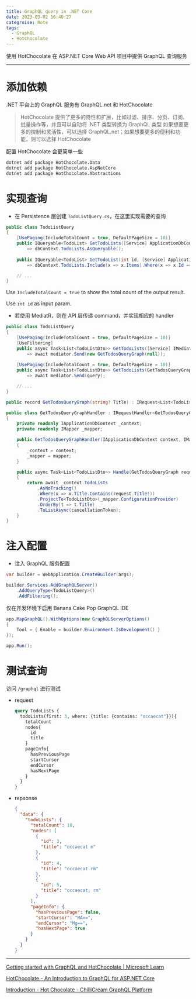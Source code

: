 ```yaml
---
title: GraphQL query in .NET Core
date: 2023-03-02 16:40:27
categroise: Note
tags:
  - GraphQL
  - HotChocolate
---
```


使用 HotChocolate 在 ASP.NET Core Web API 项目中提供 GraphQL 查询服务<!-- more -->

---

# 添加依赖

.NET 平台上的 GraphQL 服务有 GraphQL.net 和 HotChocolate

> HotChocolate 提供了更多的特性和扩展，比如过滤、排序、分页、订阅、批量操作等，并且可以自动将 .NET 类型转换为 GraphQL 类型
> 如果想要更多的控制和灵活性，可以选择 GraphQL.net；如果想要更多的便利和功能，则可以选择 HotChocolate

配置 HotChocolate 会更简单一些

```bash
dotnet add package HotChocolate.Data
dotnet add package HotChocolate.AspNetCore
dotnet add package HotChocolate.Abstractions
```

# 实现查询

- 在 Persistence 层创建 `TodoListQuery.cs`，在这里实现需要的查询

```cs
public class TodoListQuery
{
    [UsePaging(IncludeTotalCount = true, DefaultPageSize = 10)]
    public IQueryable<TodoList> GetTodoLists([Service] ApplicationDbContext dbContext)
        => dbContext.TodoLists.AsQueryable();
    
    public IQueryable<TodoList> GetTodoList(int id, [Service] ApplicationDbContext dbContext)
        => dbContext.TodoLists.Include(x => x.Items).Where(x => x.Id == id);

    // ...
}
```

Use `IncludeTotalCount = true` to show the total count of the output result.

Use `int id` as input param.

- 若使用 MediatR，则在 API 层传递 command，并实现相应的 handler

```cs
public class TodoListQuery
{
    [UsePaging(IncludeTotalCount = true, DefaultPageSize = 10)]
    [UseFiltering]
    public async Task<List<TodoListDto>> GetTodoLists([Service] IMediator mediator)
        => await mediator.Send(new GetTodosQueryGraph(null));
    
    [UsePaging(IncludeTotalCount = true, DefaultPageSize = 10)]
    public async Task<List<TodoListDto>> GetTodoLists(GetTodosQueryGraph query, [Service] IMediator mediator)
        => await mediator.Send(query);

    // ...
}
```

```cs
public record GetTodosQueryGraph(string? Title) : IRequest<List<TodoListDto>>;

public class GetTodosQueryGraphHandler : IRequestHandler<GetTodosQueryGraph, List<TodoListDto>>
{
    private readonly IApplicationDbContext _context;
    private readonly IMapper _mapper;

    public GetTodosQueryGraphHandler(IApplicationDbContext context, IMapper mapper)
    {
        _context = context;
        _mapper = mapper;
    }

    public async Task<List<TodoListDto>> Handle(GetTodosQueryGraph request, CancellationToken cancellationToken)
    {
        return await _context.TodoLists
            .AsNoTracking()
            .Where(x => x.Title.Contains(request.Title!))
            .ProjectTo<TodoListDto>(_mapper.ConfigurationProvider)
            .OrderBy(t => t.Title)
            .ToListAsync(cancellationToken);
    }
}
```

# 注入配置

- 注入 GraphQL 服务配置

```cs
var builder = WebApplication.CreateBuilder(args);

builder.Services.AddGraphQLServer()
    .AddQueryType<TodoListQuery>()
    .AddFiltering();
```

仅在开发环境下启用 Banana Cake Pop GraphQL IDE

```cs 
app.MapGraphQL().WithOptions(new GraphQLServerOptions()
{
    Tool = { Enable = builder.Environment.IsDevelopment() }
});

app.Run();
```

# 测试查询

访问 `/graphql` 进行测试

- request

  ```graphql
  query TodoLists {
    todoLists(first: 3, where: {title: {contains: "occaecat"}}){
      totalCount
      nodes{
        id
        title
      }
      pageInfo{
        hasPreviousPage
        startCursor
        endCursor
        hasNextPage
      }
    }  
  }
  ```

- repsonse

  ```json
  {
    "data": {
      "todoLists": {
        "totalCount": 18,
        "nodes": [
          {
            "id": 3,
            "title": "occaecat m"
          },
          {
            "id": 4,
            "title": "occaecat rm"
          },
          {
            "id": 5,
            "title": "occaecat; rm"
          }
        ],
        "pageInfo": {
          "hasPreviousPage": false,
          "startCursor": "MA==",
          "endCursor": "Mg==",
          "hasNextPage": true
        }
      }
    }
  }
  ```

---

[Getting started with GraphQL and HotChocolate | Microsoft Learn](https://learn.microsoft.com/en-us/shows/on-net/getting-started-with-hotchocolate)

[HotChocolate - An Introduction to GraphQL for ASP.NET Core](https://www.jetbrains.com/dotnet/guide/tutorials/dotnet-days-online-2020/hotchocolate-an-introduction-to-graphql-for-aspnet-core)

[Introduction - Hot Chocolate - ChilliCream GraphQL Platform](https://chillicream.com/docs/hotchocolate/v13)
